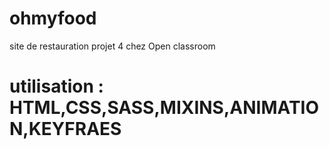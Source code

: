 # ohmyfood
site de restauration projet 4 chez Open classroom

# utilisation : HTML,CSS,SASS,MIXINS,ANIMATION,KEYFRAES
